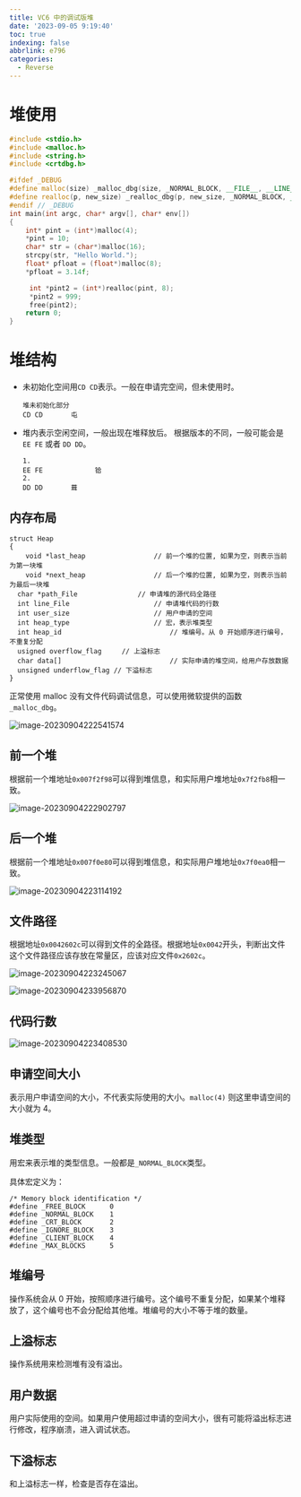 ```yaml
---
title: VC6 中的调试版堆
date: '2023-09-05 9:19:40'
toc: true
indexing: false
abbrlink: e796
categories:
  - Reverse
---
```


# 堆使用

```c++
#include <stdio.h>
#include <malloc.h>
#include <string.h>
#include <crtdbg.h>

#ifdef _DEBUG
#define malloc(size) _malloc_dbg(size, _NORMAL_BLOCK, __FILE__, __LINE__)
#define realloc(p, new_size) _realloc_dbg(p, new_size, _NORMAL_BLOCK, __FILE__, __LINE__)
#endif // _DEBUG
int main(int argc, char* argv[], char* env[])
{
	int* pint = (int*)malloc(4);
	*pint = 10;
	char* str = (char*)malloc(16);
	strcpy(str, "Hello World.");
	float* pfloat = (float*)malloc(8);
	*pfloat = 3.14f;

	 int *pint2 = (int*)realloc(pint, 8);
	 *pint2 = 999;
	 free(pint2);
	return 0;
}
```



# 堆结构

- 未初始化空间用`CD CD`表示。一般在申请完空间，但未使用时。

  ```
  堆未初始化部分
  CD CD       屯
  ```

- 堆内表示空闲空间，一般出现在堆释放后。 根据版本的不同，一般可能会是`EE FE` 或者 `DD DD`。

  ```
  1.
  EE FE				铪
  2.
  DD DD	      葺
  ```



## 内存布局

```
struct Heap
{
	void *last_heap 				// 前一个堆的位置, 如果为空，则表示当前为第一块堆 
	void *next_heap 				// 后一个堆的位置, 如果为空，则表示当前为最后一块堆
  char *path_File 				// 申请堆的源代码全路径
  int line_File						// 申请堆代码的行数 
  int user_size						// 用户申请的空间
  int heap_type 					// 宏，表示堆类型
  int heap_id							// 堆编号。从 0 开始顺序进行编号，不重复分配
  usigned overflow_flag 	// 上溢标志
  char data[]							// 实际申请的堆空间，给用户存放数据
  unsigned underflow_flag // 下溢标志
}
```

正常使用 malloc 没有文件代码调试信息，可以使用微软提供的函数`_malloc_dbg`。

![image-20230904222541574](https://pics-place.oss-cn-shanghai.aliyuncs.com/pic/202309042225596.png)

## 前一个堆

根据前一个堆地址`0x007f2f98`可以得到堆信息，和实际用户堆地址`0x7f2fb8`相一致。

![image-20230904222902797](https://pics-place.oss-cn-shanghai.aliyuncs.com/pic/202309042229824.png)

## 后一个堆

根据前一个堆地址`0x007f0e80`可以得到堆信息，和实际用户堆地址`0x7f0ea0`相一致。

![image-20230904223114192](https://pics-place.oss-cn-shanghai.aliyuncs.com/pic/202309042231229.png)

## 文件路径

根据地址`0x0042602c`可以得到文件的全路径。根据地址`0x0042`开头，判断出文件这个文件路径应该存放在常量区，应该对应文件`0x2602c`。

![image-20230904223245067](https://pics-place.oss-cn-shanghai.aliyuncs.com/pic/202309042232114.png)

![image-20230904233956870](https://pics-place.oss-cn-shanghai.aliyuncs.com/pic/202309042339925.png)

## 代码行数

![image-20230904223408530](https://pics-place.oss-cn-shanghai.aliyuncs.com/pic/202309042234587.png)

## 申请空间大小

表示用户申请空间的大小，不代表实际使用的大小。`malloc(4)` 则这里申请空间的大小就为 4。

## 堆类型

用宏来表示堆的类型信息。一般都是`_NORMAL_BLOCK`类型。

具体宏定义为：

```
/* Memory block identification */
#define _FREE_BLOCK      0
#define _NORMAL_BLOCK    1
#define _CRT_BLOCK       2
#define _IGNORE_BLOCK    3
#define _CLIENT_BLOCK    4
#define _MAX_BLOCKS      5 
```

## 堆编号

操作系统会从 0 开始，按照顺序进行编号。这个编号不重复分配，如果某个堆释放了，这个编号也不会分配给其他堆。堆编号的大小不等于堆的数量。

## 上溢标志

操作系统用来检测堆有没有溢出。

## 用户数据

用户实际使用的空间。如果用户使用超过申请的空间大小，很有可能将溢出标志进行修改，程序崩溃，进入调试状态。

## 下溢标志

和上溢标志一样，检查是否存在溢出。